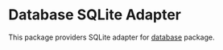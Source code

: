 # Database SQLite Adapter

This package providers SQLite adapter for [database](https://github.com/golang-plus/database) package.
